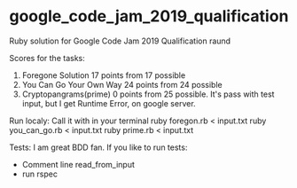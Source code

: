 # google_code_jam_2019_qualification
Ruby solution for Google Code Jam 2019 Qualification raund

Scores for the tasks:
1. Foregone Solution 17 points from 17 possible
2. You Can Go Your Own Way 24 points from 24 possible
3. Cryptopangrams(prime) 0 points from 25 possible. It's pass with test input, but I get Runtime Error, on google server. 

Run localy:
Call it with in your terminal
ruby foregon.rb < input.txt 
ruby you_can_go.rb < input.txt
ruby prime.rb < input.txt

Tests:
I am great BDD fan. If you like to run tests:
* Comment line read_from_input
* run rspec


